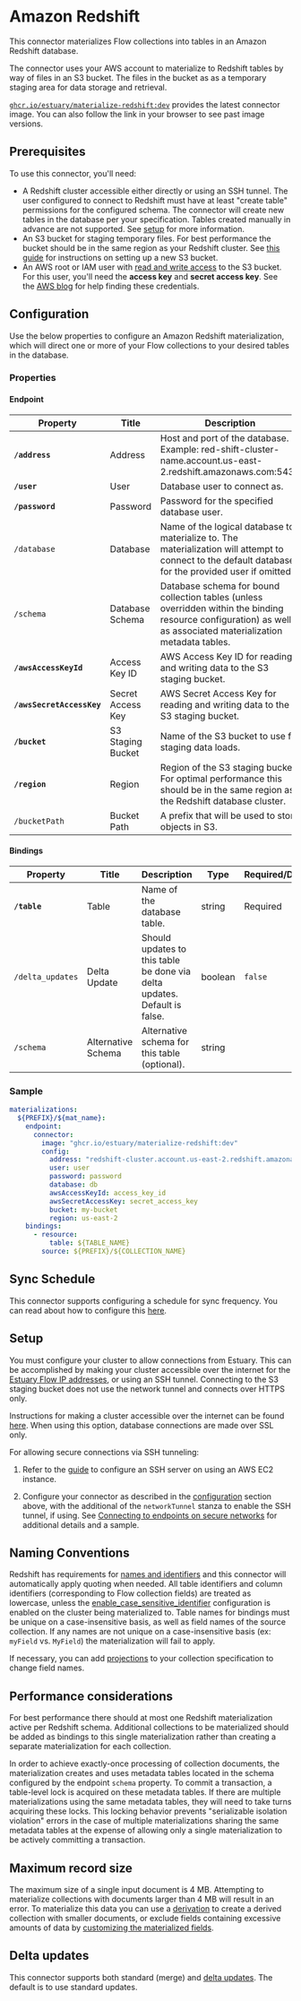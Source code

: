 # Amazon Redshift

This connector materializes Flow collections into tables in an Amazon Redshift database.

The connector uses your AWS account to materialize to Redshift tables by way of files in an S3
bucket. The files in the bucket as as a temporary staging area for data storage and retrieval.

[`ghcr.io/estuary/materialize-redshift:dev`](https://ghcr.io/estuary/materialize-redshift:dev)
provides the latest connector image. You can also follow the link in your browser to see past image
versions.

## Prerequisites

To use this connector, you'll need:

- A Redshift cluster accessible either directly or using an SSH tunnel. The user configured to
  connect to Redshift must have at least "create table" permissions for the configured schema. The
  connector will create new tables in the database per your specification. Tables created manually
  in advance are not supported. See [setup](#setup) for more information.
- An S3 bucket for staging temporary files. For best performance the bucket should be in the same
  region as your Redshift cluster. See [this
  guide](https://docs.aws.amazon.com/AmazonS3/latest/userguide/create-bucket-overview.html) for
  instructions on setting up a new S3 bucket.
- An AWS root or IAM user with [read and write
  access](https://docs.aws.amazon.com/IAM/latest/UserGuide/reference_policies_examples_s3_rw-bucket.html)
  to the S3 bucket. For this user, you'll need the **access key** and **secret access key**. See the
  [AWS blog](https://aws.amazon.com/blogs/security/wheres-my-secret-access-key/) for help finding
  these credentials.

## Configuration

Use the below properties to configure an Amazon Redshift materialization, which will direct one or
more of your Flow collections to your desired tables in the database.

### Properties

#### Endpoint

| Property                  | Title             | Description                                                                                                                                                      | Type   | Required/Default |
| ------------------------- | ----------------- | ---------------------------------------------------------------------------------------------------------------------------------------------------------------- | ------ | ---------------- |
| **`/address`**            | Address           | Host and port of the database. Example: red-shift-cluster-name.account.us-east-2.redshift.amazonaws.com:5439                                                     | string | Required         |
| **`/user`**               | User              | Database user to connect as.                                                                                                                                     | string | Required         |
| **`/password`**           | Password          | Password for the specified database user.                                                                                                                        | string | Required         |
| `/database`               | Database          | Name of the logical database to materialize to. The materialization will attempt to connect to the default database for the provided user if omitted.            | string |                  |
| `/schema`                 | Database Schema   | Database schema for bound collection tables (unless overridden within the binding resource configuration) as well as associated materialization metadata tables. | string | `"public"`       |
| **`/awsAccessKeyId`**     | Access Key ID     | AWS Access Key ID for reading and writing data to the S3 staging bucket.                                                                                         | string | Required         |
| **`/awsSecretAccessKey`** | Secret Access Key | AWS Secret Access Key for reading and writing data to the S3 staging bucket.                                                                                     | string | Required         |
| **`/bucket`**             | S3 Staging Bucket | Name of the S3 bucket to use for staging data loads.                                                                                                             | string | Required         |
| **`/region`**             | Region            | Region of the S3 staging bucket. For optimal performance this should be in the same region as the Redshift database cluster.                                     | string | Required         |
| `/bucketPath`             | Bucket Path       | A prefix that will be used to store objects in S3.                                                                                                               | string |                  |

#### Bindings

| Property         | Title              | Description                                                               | Type    | Required/Default |
| ---------------- | ------------------ | ------------------------------------------------------------------------- | ------- | ---------------- |
| **`/table`**     | Table              | Name of the database table.                                               | string  | Required         |
| `/delta_updates` | Delta Update       | Should updates to this table be done via delta updates. Default is false. | boolean | `false`          |
| `/schema`        | Alternative Schema | Alternative schema for this table (optional).                             | string  |                  |

### Sample

```yaml
materializations:
  ${PREFIX}/${mat_name}:
    endpoint:
      connector:
        image: "ghcr.io/estuary/materialize-redshift:dev"
        config:
          address: "redshift-cluster.account.us-east-2.redshift.amazonaws.com:5439"
          user: user
          password: password
          database: db
          awsAccessKeyId: access_key_id
          awsSecretAccessKey: secret_access_key
          bucket: my-bucket
          region: us-east-2
    bindings:
      - resource:
          table: ${TABLE_NAME}
        source: ${PREFIX}/${COLLECTION_NAME}
```

## Sync Schedule

This connector supports configuring a schedule for sync frequency. You can read
about how to configure this [here](../../materialization-sync-schedule.md).

## Setup

You must configure your cluster to allow connections from Estuary. This can be accomplished by
making your cluster accessible over the internet for the
[Estuary Flow IP addresses](/reference/allow-ip-addresses), or using an SSH tunnel. Connecting to the S3
staging bucket does not use the network tunnel and connects over HTTPS only.

Instructions for making a cluster accessible over the internet can be found
[here](https://aws.amazon.com/premiumsupport/knowledge-center/redshift-cluster-private-public/).
When using this option, database connections are made over SSL only.

For allowing secure connections via SSH tunneling:

1. Refer to the [guide](../../../../guides/connect-network/) to configure an SSH server on using an
   AWS EC2 instance.

2. Configure your connector as described in the [configuration](#configuration) section above, with
   the additional of the `networkTunnel` stanza to enable the SSH tunnel, if using. See [Connecting to
   endpoints on secure
   networks](../../../../concepts/connectors/#connecting-to-endpoints-on-secure-networks) for additional
   details and a sample.

## Naming Conventions

Redshift has requirements for [names and
identifiers](https://docs.aws.amazon.com/redshift/latest/dg/r_names.html) and this connector will
automatically apply quoting when needed. All table identifiers and column identifiers (corresponding
to Flow collection fields) are treated as lowercase, unless the
[enable_case_sensitive_identifier](https://docs.aws.amazon.com/redshift/latest/dg/r_enable_case_sensitive_identifier.html)
configuration is enabled on the cluster being materialized to. Table names for bindings must be
unique on a case-insensitive basis, as well as field names of the source collection. If any names
are not unique on a case-insensitive basis (ex: `myField` vs. `MyField`) the materialization will
fail to apply.

If necessary, you can add [projections](../../../concepts/advanced/projections.md) to your
collection specification to change field names.

## Performance considerations

For best performance there should at most one Redshift materialization active per Redshift schema.
Additional collections to be materialized should be added as bindings to this single materialization
rather than creating a separate materialization for each collection.

In order to achieve exactly-once processing of collection documents, the materialization creates and
uses metadata tables located in the schema configured by the endpoint `schema` property. To commit a
transaction, a table-level lock is acquired on these metadata tables. If there are multiple
materializations using the same metadata tables, they will need to take turns acquiring these locks.
This locking behavior prevents "serializable isolation violation" errors in the case of multiple
materializations sharing the same metadata tables at the expense of allowing only a single
materialization to be actively committing a transaction.

## Maximum record size

The maximum size of a single input document is 4 MB. Attempting to materialize collections with
documents larger than 4 MB will result in an error. To materialize this data you can use a
[derivation](../../../concepts/derivations.md) to create a derived collection with smaller
documents, or exclude fields containing excessive amounts of data by [customizing the materialized
fields](../../../../guides/customize-materialization-fields/#include-desired-fields-in-your-materialization).

## Delta updates

This connector supports both standard (merge) and [delta updates](../../../concepts/materialization.md#delta-updates).
The default is to use standard updates.
